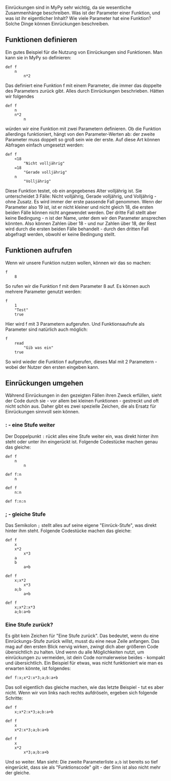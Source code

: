 Einrückungen sind in MyPy sehr wichtig, da sie wesentliche Zusammenhänge beschreiben. Was ist der Parameter einer Funktion, und was ist
ihr eigentlicher Inhalt? Wie viele Parameter hat eine Funktion? Solche Dinge können Einrückungen beschreiben.
## Funktionen definieren
Ein gutes Beispiel für die Nutzung von Einrückungen sind Funktionen. Man kann sie in MyPy so definieren:
```
def f
	n
		n*2
```
Das definiert eine Funktion f mit einem Parameter, die immer das doppelte des Parameters zurück gibt. Alles durch Einrückungen beschrieben.
Hätten wir folgendes
```
def f
	n
	n*2
		n
```
würden wir eine Funktion mit zwei Parametern definieren. Ob die Funktion allerdings funktioniert, hängt von den Parameter-Werten ab: der
zweite Parameter muss doppelt so groß sein wie der erste. Auf diese Art können Abfragen einfach umgesetzt werden:
```
def f
	<18
		"Nicht volljährig"
	=18
		"Gerade volljährig"
	n
		"Volljährig"
```
Diese Funktion testet, ob ein angegebenes Alter volljährig ist. Sie unterscheidet 3 Fälle: Nicht volljährig, Gerade volljährig, und
Volljährig - ohne Zusatz. Es wird immer der erste passende Fall genommen. Wenn der Parameter also 19 ist, ist er nicht kleiner und nicht
gleich 18, die ersten beiden Fälle können nicht angewendet werden. Der dritte Fall stellt aber keine Bedingung - n ist der Name, unter dem
wir den Parameter ansprechen könnten. Also können Zahlen über 18 - und nur Zahlen über 18, der Rest wird durch die ersten beiden Fälle
behandelt - durch den dritten Fall abgefragt werden, obwohl er keine Bedingung stellt.
## Funktionen aufrufen
Wenn wir unsere Funktion nutzen wollen, können wir das so machen:
```
f
	8
```
So rufen wir die Funktion f mit dem Parameter 8 auf. Es können auch mehrere Parameter genutzt werden:
```
f
	1
	"Test"
	true
```
Hier wird f mit 3 Parametern aufgerufen. Und Funktionsaufrufe als Parameter sind natürlich auch möglich:
```
f
	read
		"Gib was ein"
	true
```
So wird wieder die Funktion f aufgerufen, dieses Mal mit 2 Parametern - wobei der Nutzer den ersten eingeben kann.
## Einrückungen umgehen
Während Einrückungen in den gezeigten Fällen ihren Zweck erfüllen, sieht der Code durch sie - vor allem bei kleinen Funktionen -
gestreckt und oft nicht schön aus. Daher gibt es zwei spezielle Zeichen, die als Ersatz für Einrückungen sinnvoll sein können.
### : - eine Stufe weiter
Der Doppelpunkt `:` rückt alles eine Stufe weiter ein, was direkt hinter ihm steht oder unter ihn eingerückt ist. Folgende Codestücke
machen genau das gleiche:
```
def f
	n
		n
```
```
def f:n
	n
```
```
def f
	n:n
```
```
def f:n:n
```
### ; - gleiche Stufe
Das Semikolon `;` stellt alles auf seine eigene "Einrück-Stufe", was direkt hinter ihm steht. Folgende Codestücke machen das gleiche:
```
def f
	x
	x*2
		x*3
	a
	b
		a+b
```
```
def f
	x;x*2
		x*3
	a;b
		a+b
```
```
def f
	x;x*2:x*3
	a;b:a+b
```
### Eine Stufe zurück?
Es gibt kein Zeichen für "Eine Stufe zurück". Das bedeutet, wenn du eine Einrückungs-Stufe zurück willst, musst du eine neue Zeile
anfangen. Das mag auf den ersten Blick nervig wirken, zwingt dich aber größeren Code übersichtlich zu halten. Und wenn du alle Möglichkeiten nutzt, um einrückungen zu vermeiden, ist dein Code normalerweise beides - kompakt und übersichtlich.
Ein Beispiel für etwas, was nicht funktioniert wie man es erwarten könnte, ist folgendes:
```
def f:x;x*2:x*3;a;b:a+b
```
Das soll eigentlich das gleiche machen, wie das letzte Beispiel - tut es aber nicht. Wenn wir von links nach rechts aufdröseln, ergeben
sich folgende Schritte:
```
def f
	x;x*2:x*3;a;b:a+b
```
```
def f
	x
	x*2:x*3;a;b:a+b
```
```
def f
	x
	x*2
		x*3;a;b:a+b
```
Und so weiter. Man sieht: Die zweite Parameterliste `a;b` ist bereits so tief eingerückt, dass sie als "Funktionscode" gilt - der Sinn
ist also nicht mehr der gleiche.
